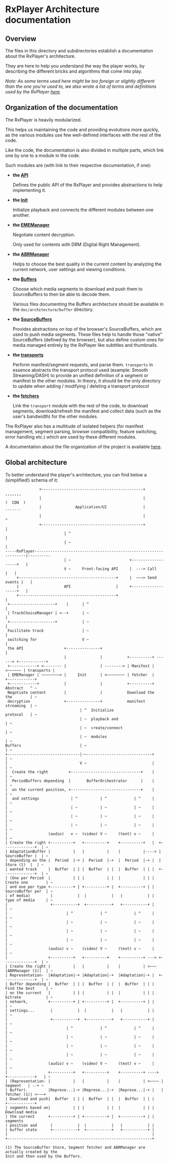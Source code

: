 # RxPlayer Architecture documentation ##########################################

## Overview ####################################################################

The files in this directory and subdirectories establish a documentation about
the RxPlayer's architecture.

They are here to help you understand the way the player works, by describing
the different bricks and algorithms that come into play.

_Note: As some terms used here might be too foreign or slightly different than
the one you're used to, we also wrote a list of terms and definitions used by
the RxPlayer [here](../terms.md)._



## Organization of the documentation ###########################################

The RxPlayer is heavily modularized.

This helps us maintaining the code and providing evolutions more quickly, as the
various modules use few well-defined interfaces with the rest of the code.

Like the code, the documentation is also divided in multiple parts, which link
one by one to a module in the code.

Such modules are (with link to their respective documentation, if one):

  - __the [API](./api/index.md)__

    Defines the public API of the RxPlayer and provides abstractions to help
    implementing it.


  - __the [Init](./init/index.md)__

    Initialize playback and connects the different modules between one another.


  - __the [EMEManager](./eme/index.md)__

    Negotiate content decryption.

    Only used for contents with DRM (Digital Right Management).


  - __the [ABRManager](./abr/index.md)__

    Helps to choose the best quality in the current content by analyzing the
    current network, user settings and viewing conditions.


  - __the [Buffers](./buffers/index.md)__

    Choose which media segments to download and push them to SourceBuffers to
    then be able to decode them.

    Various files documenting the Buffers architecture should be available in
    the ``doc/architecture/buffer`` directory.


  - __the [SourceBuffers](./source-buffers/index.md)__

    Provides abstractions on top of the browser's SourceBuffers, which are used
    to push media segments.
    These files help to handle those "native" SourceBuffers (defined by the
    browser), but also define custom ones for media managed entirely by the
    RxPlayer like subtitles and thumbnails.


  - __the [transports](./transports/index.md)__

    Perform manifest/segment requests, and parse them.
    `transports` in essence abstracts the transport protocol used (example:
    Smooth Streaming/DASH) to provide an unified definition of a segment or
    manifest to the other modules.
    In theory, it should be the only directory to update when adding /
    modifying / deleting a transport protocol


  - __the [fetchers](./fetchers/index.md)__

    Link the `transport` module with the rest of the code, to download segments,
    download/refresh the manifest and collect data (such as the user's
    bandwidth) for the other modules.


The RxPlayer also has a multitude of isolated helpers (for manifest management,
segment parsing, browser compatibility, feature switching, error handling etc.)
which are used by these different modules.

A documentation about the file organization of the project is available
[here](./files.md).



## Global architecture #########################################################

To better understand the player's architecture, you can find below a
(simplified!) schema of it:

```
               +---------------------------------------------+              ,,,,,,,
               |                                             |             (  CDN  )
               |               Application/UI                |              ```````
               |                                             |                 ^
               +---------------------------------------------+                 |
                          | ^                                                  |
                          | ~                                                  |
-----RxPlayer------------------------------------------------------------------|----------
                          | ~                          +-------------------+   |
                          V ~     Front-facing API     |  ---> Call        |   |
     +-------------------------------------------+     |  ~~~> Send events |   |
     |                    API                    |     +-------------------+   |
     +-------------------------------------------+                             |
 +--------------------+    |      | ^                                          |
 | TrackChoiceManager | <--+      | ~                                          |
 +--------------------+           | ~                                          |
 Facilitate track                 | ~                                          |
 switching for                    V ~                                          |
 the API                  +---------------+                                    |
                          |               |           +----------+ ------> +------------+
 +------------+ <-------- |               | --------> | Manifest | <~~~~~~ | transports |
 | EMEManager | ~~~~~~~~> |     Init      | <~~~~~~~~ | fetcher  |         +------------+
 +------------+           |               |           +----------+         Abstract   ^ ~
 Negotiate content        |               |           Download the         the        | ~
 decryption               +---------------+           manifest             streaming  | ~
                                 | ^  Initialize                           protocol   | ~
                                 | ~  playback and                                    | ~
                                 | ~  create/connect                                  | ~
                                 | ~  modules                                         | ~
Buffers                          | ~                                                  | ~
+--------------------------------|-~-----------------------------+                    | ~
|                                V ~                             |                    | ~
|  Create the right         +-------------------------------+    |                    | ~
|  PeriodBuffers depending  |       BufferOrchestrator      |    |                    | ~
|  on the current position, +-------------------------------+    |                    | ~
|  and settings              | ^          | ^            | ^     |                    | ~
|                            | ~          | ~            | ~     |                    | ~
|                            | ~          | ~            | ~     |                    | ~
|                            | ~          | ~            | ~     |                    | ~
|                  (audio)   v ~  (video) V ~     (text) v ~     |                    | ~
| Create the right +----------+   +----------+    +----------+   |  +--------------+  | ~
| AdaptationBuffer |          |   |          |    |          |----> | SourceBuffer |  | ~
| depending on the |  Period  |-+ |  Period  |-+  |  Period  |-+ |  |   Store (1)  |  | ~
| wanted track     |  Buffer  | | |  Buffer  | |  |  Buffer  | | |  +--------------+  | ~
| (One per Period  |          | | |          | |  |          | | |  Create one        | ~
| and one per type +----------+ | +----------+ |  +----------+ | |  SourceBuffer per  | ~
| of media)         |           |  |           |   |           | |  type of media     | ~
|                   +-----------+  +-----------+   +-----------+ |                    | ~
|                          | ^            | ^            | ^     |                    | ~
|                          | ~            | ~            | ~     |                    | ~
|                          | ~            | ~            | ~     |                    | ~
|                          | ~            | ~            | ~     |                    | ~
|                  (audio) v ~    (video) V ~     (text) v ~     |                    | ~
|                  +----------+   +----------+    +----------+ ---> +--------------+  | ~
| Create the right |          |   |          |    |          | <~~~ |ABRManager (1)|  | ~
| Representation-  |Adaptation|-+ |Adaptation|-+  |Adaptation|-+ |  +--------------+  | ~
| Buffer depending |  Buffer  | | |  Buffer  | |  |  Buffer  | | |  Find the best     | ~
| on the current   |          | | |          | |  |          | | |  bitrate           | ~
| network,         +----------+ | +----------+ |  +----------+ | |                    | ~
| settings...       |           |  |           |   |           | |                    | ~
|                   +-----------+  +-----------+   +-----------+ |                    | ~
|                          | ^            | ^            | ^     |                    | ~
|                          | ~            | ~            | ~     |                    | ~
|                          | ~            | ~            | ~     |                    | ~
|                          | ~            | ~            | ~     |                    | ~
|                  (audio) v ~    (video) V ~     (text) v ~     |                    | ~
|                  +----------+   +----------+    +----------+ ----> +------------+   | ~
| (Representation- |          |   |          |    |          | <~~~~ |  Segment   | --+ ~
| Buffer).         |Represe...|-+ |Represe...|-+  |Represe...|-+ |   | fetcher (1)| <~~~+
| Download and push|  Buffer  | | |  Buffer  | |  |  Buffer  | | |   +------------+
| segments based on|          | | |          | |  |          | | |   Download media
| the current      +----------+ | +----------+ |  +----------+ | |   segments
| position and      |           |  |           |   |           | |
| buffer state      +-----------+  +-----------+   +-----------+ |
|                                                                |
+----------------------------------------------------------------+

(1) The SourceBuffer Store, Segment fetcher and ABRManager are actually created by the
Init and then used by the Buffers.
```
